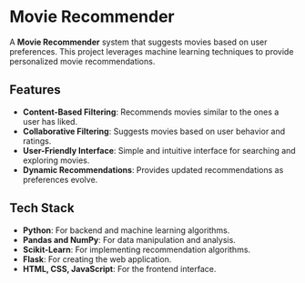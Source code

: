 # Movie Recommender

A **Movie Recommender** system that suggests movies based on user preferences. This project leverages machine learning techniques to provide personalized movie recommendations.

## Features

- **Content-Based Filtering**: Recommends movies similar to the ones a user has liked.
- **Collaborative Filtering**: Suggests movies based on user behavior and ratings.
- **User-Friendly Interface**: Simple and intuitive interface for searching and exploring movies.
- **Dynamic Recommendations**: Provides updated recommendations as preferences evolve.

## Tech Stack

- **Python**: For backend and machine learning algorithms.
- **Pandas and NumPy**: For data manipulation and analysis.
- **Scikit-Learn**: For implementing recommendation algorithms.
- **Flask**: For creating the web application.
- **HTML, CSS, JavaScript**: For the frontend interface.
